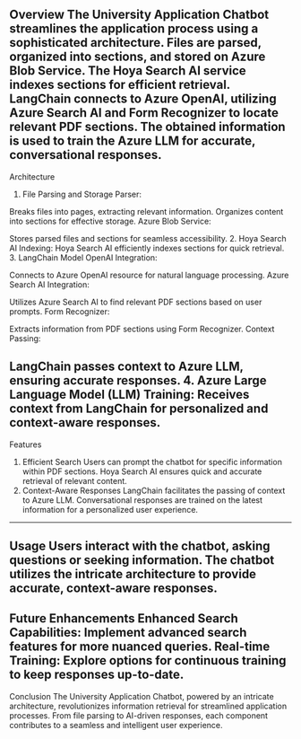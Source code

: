 Overview
The University Application Chatbot streamlines the application process using a sophisticated architecture. Files are parsed, organized into sections, and stored on Azure Blob Service. The Hoya Search AI service indexes sections for efficient retrieval. LangChain connects to Azure OpenAI, utilizing Azure Search AI and Form Recognizer to locate relevant PDF sections. The obtained information is used to train the Azure LLM for accurate, conversational responses.
------------------------------------------------------------------------------------------------------------------------------------------------------------------------------------------------------------------------------------
Architecture
1. File Parsing and Storage
Parser:

Breaks files into pages, extracting relevant information.
Organizes content into sections for effective storage.
Azure Blob Service:

Stores parsed files and sections for seamless accessibility.
2. Hoya Search AI
Indexing:
Hoya Search AI efficiently indexes sections for quick retrieval.
3. LangChain Model
OpenAI Integration:

Connects to Azure OpenAI resource for natural language processing.
Azure Search AI Integration:

Utilizes Azure Search AI to find relevant PDF sections based on user prompts.
Form Recognizer:

Extracts information from PDF sections using Form Recognizer.
Context Passing:

LangChain passes context to Azure LLM, ensuring accurate responses.
4. Azure Large Language Model (LLM)
Training:
Receives context from LangChain for personalized and context-aware responses.
------------------------------------------------------------------------------------------------------------------------------------------------------------------------------------------------------------------------------------
Features
1. Efficient Search
Users can prompt the chatbot for specific information within PDF sections.
Hoya Search AI ensures quick and accurate retrieval of relevant content.
2. Context-Aware Responses
LangChain facilitates the passing of context to Azure LLM.
Conversational responses are trained on the latest information for a personalized user experience.
------------------------------------------------------------------------------------------------------------------------------------------------------------------------------------------------------------------------------------
Usage
Users interact with the chatbot, asking questions or seeking information.
The chatbot utilizes the intricate architecture to provide accurate, context-aware responses.
------------------------------------------------------------------------------------------------------------------------------------------------------------------------------------------------------------------------------------
Future Enhancements
Enhanced Search Capabilities: Implement advanced search features for more nuanced queries.
Real-time Training: Explore options for continuous training to keep responses up-to-date.
------------------------------------------------------------------------------------------------------------------------------------------------------------------------------------------------------------------------------------
Conclusion
The University Application Chatbot, powered by an intricate architecture, revolutionizes information retrieval for streamlined application processes. From file parsing to AI-driven responses, each component contributes to a seamless and intelligent user experience.
